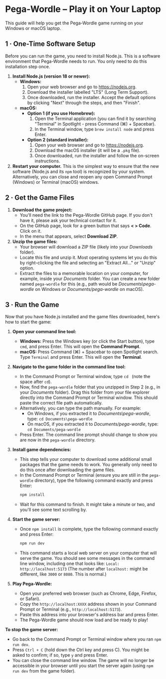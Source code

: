 # Pega-Wordle – Play it on Your Laptop

This guide will help you get the Pega-Wordle game running on your Windows or macOS laptop.

## 1 · One-Time Software Setup

Before you can run the game, you need to install Node.js. This is a software environment that Pega-Wordle needs to run. You only need to do this installation step once.

1.  **Install Node.js (version 18 or newer):**
    * **Windows:**
        1.  Open your web browser and go to <https://nodejs.org>.
        2.  Download the installer labelled "LTS" (Long Term Support).
        3.  Once downloaded, run the installer. Accept the default options by clicking "Next" through the steps, and then "Finish".
    * **macOS:**
        * **Option 1 (if you use Homebrew):**
            1.  Open the Terminal application (you can find it by searching "Terminal" in Spotlight - press Command (⌘) + Spacebar).
            2.  In the Terminal window, type `brew install node` and press Enter.
        * **Option 2 (standard installer):**
            1.  Open your web browser and go to <https://nodejs.org>.
            2.  Download the macOS installer (it will be a `.pkg` file).
            3.  Once downloaded, run the installer and follow the on-screen instructions.
2.  **Restart your computer.** This is the simplest way to ensure that the new software (Node.js and its `npm` tool) is recognized by your system. Alternatively, you can close and reopen any open Command Prompt (Windows) or Terminal (macOS) windows.

## 2 · Get the Game Files

1.  **Download the game project:**
    * You'll need the link to the Pega-Wordle GitHub page. If you don't have it, please ask your technical contact for it.
    * On the GitHub page, look for a green button that says **< > Code**. Click on it.
    * In the menu that appears, select **Download ZIP**.
2.  **Unzip the game files:**
    * Your browser will download a ZIP file (likely into your *Downloads* folder).
    * Locate this file and unzip it. Most operating systems let you do this by right-clicking the file and selecting an "Extract All..." or "Unzip" option.
    * Extract the files to a memorable location on your computer, for example, inside your *Documents* folder. You can create a new folder named `pega-wordle` for this (e.g., path would be *Documents\pega-wordle* on Windows or *Documents/pega-wordle* on macOS).

## 3 · Run the Game

Now that you have Node.js installed and the game files downloaded, here's how to start the game:

1.  **Open your command line tool:**
    * **Windows:** Press the Windows key (or click the Start button), type `cmd`, and press Enter. This will open the **Command Prompt**.
    * **macOS:** Press Command (⌘) + Spacebar to open Spotlight search. Type `Terminal` and press Enter. This will open the **Terminal**.

2.  **Navigate to the game folder in the command line tool:**
    * In the Command Prompt or Terminal window, type `cd ` (note the space after `cd`).
    * Now, find the `pega-wordle` folder that you unzipped in Step 2 (e.g., in your *Documents* folder). Drag this folder from your file explorer directly into the Command Prompt or Terminal window. This should paste the correct file path automatically.
    * Alternatively, you can type the path manually. For example:
        * On Windows, if you extracted it to *Documents\pega-wordle*, type: `cd Documents\pega-wordle`
        * On macOS, if you extracted it to *Documents/pega-wordle*, type: `cd Documents/pega-wordle`
    * Press Enter. The command line prompt should change to show you are now in the `pega-wordle` directory.

3.  **Install game dependencies:**
    * This step tells your computer to download some additional small packages that the game needs to work. You generally only need to do this once after downloading the game files.
    * In the Command Prompt or Terminal (ensure you are still in the `pega-wordle` directory), type the following command exactly and press Enter:
        ```bash
        npm install
        ```
    * Wait for this command to finish. It might take a minute or two, and you'll see some text scrolling by.

4.  **Start the game server:**
    * Once `npm install` is complete, type the following command exactly and press Enter:
        ```bash
        npm run dev
        ```
    * This command starts a local web server on your computer that will serve the game. You should see some messages in the command line window, including one that looks like:
        `Local: http://localhost:5173`
        (The number after `localhost:` might be different, like `3000` or `8080`. This is normal.)

5.  **Play Pega-Wordle:**
    * Open your preferred web browser (such as Chrome, Edge, Firefox, or Safari).
    * Copy the `http://localhost:XXXX` address shown in your Command Prompt or Terminal (e.g., `http://localhost:5173`).
    * Paste this address into your browser's address bar and press Enter.
    * The Pega-Wordle game should now load and be ready to play!

**To stop the game server:**
* Go back to the Command Prompt or Terminal window where you ran `npm run dev`.
* Press `Ctrl + C` (hold down the Ctrl key and press C). You might be asked to confirm; if so, type `y` and press Enter.
* You can close the command line window. The game will no longer be accessible in your browser until you start the server again (using `npm run dev` from the game folder).
